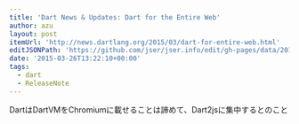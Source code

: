 ```yaml
---
title: 'Dart News & Updates: Dart for the Entire Web'
author: azu
layout: post
itemUrl: 'http://news.dartlang.org/2015/03/dart-for-entire-web.html'
editJSONPath: 'https://github.com/jser/jser.info/edit/gh-pages/data/2015/03/index.json'
date: '2015-03-26T13:22:10+00:00'
tags:
  - dart
  - ReleaseNote
---
```

DartはDartVMをChromiumに載せることは諦めて、Dart2jsに集中するとのこと
